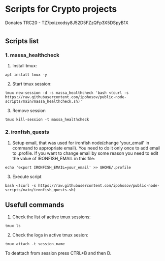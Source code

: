 # Scripts for Crypto projects

Donates TRC20 - TZ7pxizxodsy8J52D5FZzQFp3X5DSpyB1X
#

## Scripts list

### 1. massa_healthcheck

1. Install tmux:
```
apt install tmux -y
```
2. Start tmux session:
```
tmux new-session -d -s massa_healthcheck 'bash <(curl -s https://raw.githubusercontent.com/ipohosov/public-node-scripts/main/massa_healthcheck.sh)'
```
3. Remove session
```
tmux kill-session -t massa_healthcheck
```

### 2. ironfish_quests

1. Setup email, that was used for ironfish node(change 'your_email' in command to appropriate email). You need to do it only once to add email to .profile. If you want to change email by some reason you need to edit the value of IRONFISH_EMAIL in this file:
```
echo 'export IRONFISH_EMAIL=your_email' >> $HOME/.profile
```
3. Execute script
```
bash <(curl -s https://raw.githubusercontent.com/ipohosov/public-node-scripts/main/ironfish_quests.sh)
```


## Usefull commands
1. Check the list of active tmux sessions:
```
tmux ls
```
2. Check the logs in active tmux sesion:
```
tmux attach -t session_name
```
To deattach from session press CTRL+B and then D.